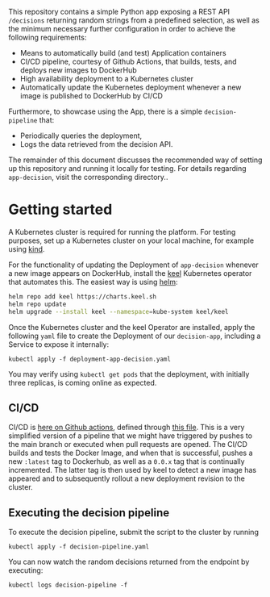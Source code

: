 This repository contains a simple Python app exposing a REST API `/decisions` returning random strings from a predefined selection, 
as well as the minimum necessary further configuration in order to achieve the following requirements:

* Means to automatically build (and test) Application containers
* CI/CD pipeline, courtesy of Github Actions, that builds, tests, and deploys new images to DockerHub
* High availability deployment to a Kubernetes cluster
* Automatically update the Kubernetes deployment whenever a new image is published to DockerHub by CI/CD

Furthermore, to showcase using the App, there is a simple `decision-pipeline` that:

* Periodically queries the deployment,
* Logs the data retrieved from the decision API.

The remainder of this document discusses the recommended way of setting up this repository and running it locally for testing.
For details regarding `app-decision`, visit the corresponding directory..


# Getting started

A Kubernetes cluster is required for running the platform. For testing purposes, set up a Kubernetes cluster on your local machine,
for example using [kind](https://kind.sigs.k8s.io/docs/user/quick-start/).

For the functionality of updating the Deployment of `app-decision` whenever a new image appears on DockerHub, install the 
[keel](https://keel.sh/) Kubernetes operator that automates this. The easiest way is using [helm](https://helm.sh/):

```bash
helm repo add keel https://charts.keel.sh 
helm repo update
helm upgrade --install keel --namespace=kube-system keel/keel
```

Once the Kubernetes cluster and the keel Operator are installed, apply the following `yaml` file to create the Deployment of our
`decision-app`, including a Service to expose it internally:

```
kubectl apply -f deployment-app-decision.yaml
```

You may verify using `kubectl get pods` that the deployment, with initially three replicas, is coming online as expected.

## CI/CD

CI/CD is [here on Github actions](https://github.com/georggrab/decisionapp/actions), defined through [this file](https://github.com/georggrab/decisionapp/blob/master/.github/workflows/docker-image.yml). This is a very simplified version of a pipeline that we might have triggered by pushes to the main branch or executed when pull requests are opened. The CI/CD builds and tests the Docker Image, and when that is successful, pushes a new `:latest` tag to Dockerhub, as well as a `0.0.x` tag that is continually incremented. The latter tag is then used by keel to detect a new image has appeared and to subsequently rollout a new deployment revision to the cluster.


## Executing the decision pipeline

To execute the decision pipeline, submit the script to the cluster by running

```
kubectl apply -f decision-pipeline.yaml
```


You can now watch the random decisions returned from the endpoint by executing:

```
kubectl logs decision-pipeline -f
```
